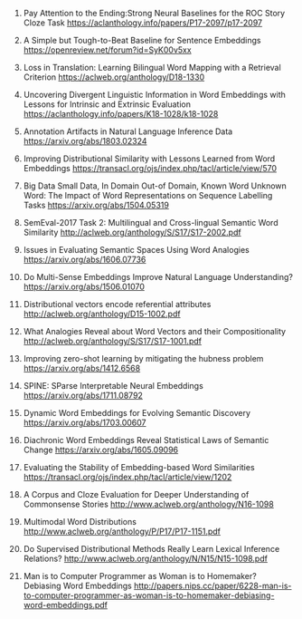 1. Pay Attention to the Ending:Strong Neural Baselines for the ROC Story Cloze Task
https://aclanthology.info/papers/P17-2097/p17-2097

1. A Simple but Tough-to-Beat Baseline for Sentence Embeddings 
https://openreview.net/forum?id=SyK00v5xx

1. Loss in Translation: Learning Bilingual Word Mapping with a Retrieval Criterion
https://aclweb.org/anthology/D18-1330

1. Uncovering Divergent Linguistic Information in Word Embeddings with Lessons for Intrinsic and Extrinsic Evaluation
https://aclanthology.info/papers/K18-1028/k18-1028

1. Annotation Artifacts in Natural Language Inference Data
https://arxiv.org/abs/1803.02324

1. Improving Distributional Similarity with Lessons Learned from Word Embeddings
 https://transacl.org/ojs/index.php/tacl/article/view/570

1. Big Data Small Data, In Domain Out-of Domain, Known Word Unknown Word: The Impact of Word Representations on Sequence Labelling Tasks
 https://arxiv.org/abs/1504.05319

1. SemEval-2017 Task 2: Multilingual and Cross-lingual Semantic Word Similarity
 http://aclweb.org/anthology/S/S17/S17-2002.pdf

1. Issues in Evaluating Semantic Spaces Using Word Analogies
 https://arxiv.org/abs/1606.07736

1. Do Multi-Sense Embeddings Improve Natural Language Understanding?
 https://arxiv.org/abs/1506.01070

1. Distributional vectors encode referential attributes
 http://aclweb.org/anthology/D15-1002.pdf

1. What Analogies Reveal about Word Vectors and their Compositionality
 http://aclweb.org/anthology/S/S17/S17-1001.pdf

1. Improving zero-shot learning by mitigating the hubness problem
 https://arxiv.org/abs/1412.6568

1. SPINE: SParse Interpretable Neural Embeddings
 https://arxiv.org/abs/1711.08792

1. Dynamic Word Embeddings for Evolving Semantic Discovery
 https://arxiv.org/abs/1703.00607

1. Diachronic Word Embeddings Reveal Statistical Laws of Semantic Change
https://arxiv.org/abs/1605.09096

1. Evaluating the Stability of Embedding-based Word Similarities
https://transacl.org/ojs/index.php/tacl/article/view/1202

1. A Corpus and Cloze Evaluation for Deeper Understanding of
Commonsense Stories
http://www.aclweb.org/anthology/N16-1098

1. Multimodal Word Distributions
http://www.aclweb.org/anthology/P/P17/P17-1151.pdf

1. Do Supervised Distributional Methods Really Learn Lexical Inference Relations?
http://www.aclweb.org/anthology/N/N15/N15-1098.pdf

1. Man is to Computer Programmer as Woman is to Homemaker? Debiasing Word Embeddings
http://papers.nips.cc/paper/6228-man-is-to-computer-programmer-as-woman-is-to-homemaker-debiasing-word-embeddings.pdf

